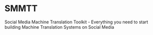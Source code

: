 SMMTT
=====

Social Media Machine Translation Toolkit - Everything you need to start building Machine Translation Systems on Social Media
